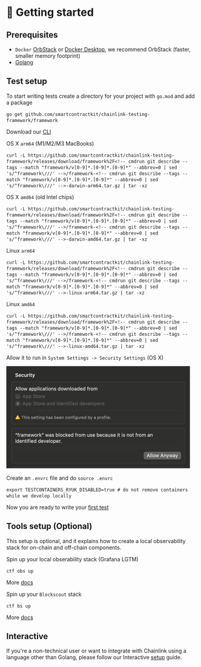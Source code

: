 # 🚀 Getting started

## Prerequisites
- `Docker` [OrbStack](https://orbstack.dev/) or [Docker Desktop](https://www.docker.com/products/docker-desktop/), we recommend OrbStack (faster, smaller memory footprint)
- [Golang](https://go.dev/doc/install)

## Test setup

To start writing tests create a directory for your project with `go.mod` and add a package
```
go get github.com/smartcontractkit/chainlink-testing-framework/framework
```

Download our [CLI](https://github.com/smartcontractkit/chainlink-testing-framework/releases/tag/framework%2Fv0.1.8)

OS X `arm64` (M1/M2/M3 MacBooks)
```
curl -L https://github.com/smartcontractkit/chainlink-testing-framework/releases/download/framework%2F<!-- cmdrun git describe --tags --match "framework/v[0-9]*.[0-9]*.[0-9]*" --abbrev=0 | sed 's/^framework\///' -->/framework-<!-- cmdrun git describe --tags --match "framework/v[0-9]*.[0-9]*.[0-9]*" --abbrev=0 | sed 's/^framework\///' -->-darwin-arm64.tar.gz | tar -xz
```

OS X `amd64` (old Intel chips)
```
curl -L https://github.com/smartcontractkit/chainlink-testing-framework/releases/download/framework%2F<!-- cmdrun git describe --tags --match "framework/v[0-9]*.[0-9]*.[0-9]*" --abbrev=0 | sed 's/^framework\///' -->/framework-<!-- cmdrun git describe --tags --match "framework/v[0-9]*.[0-9]*.[0-9]*" --abbrev=0 | sed 's/^framework\///' -->-darwin-amd64.tar.gz | tar -xz
```
Linux `arm64`
```
curl -L https://github.com/smartcontractkit/chainlink-testing-framework/releases/download/framework%2F<!-- cmdrun git describe --tags --match "framework/v[0-9]*.[0-9]*.[0-9]*" --abbrev=0 | sed 's/^framework\///' -->/framework-<!-- cmdrun git describe --tags --match "framework/v[0-9]*.[0-9]*.[0-9]*" --abbrev=0 | sed 's/^framework\///' -->-linux-arm64.tar.gz | tar -xz
```

Linux `amd64`
```
curl -L https://github.com/smartcontractkit/chainlink-testing-framework/releases/download/framework%2F<!-- cmdrun git describe --tags --match "framework/v[0-9]*.[0-9]*.[0-9]*" --abbrev=0 | sed 's/^framework\///' -->/framework-<!-- cmdrun git describe --tags --match "framework/v[0-9]*.[0-9]*.[0-9]*" --abbrev=0 | sed 's/^framework\///' -->-linux-amd64.tar.gz | tar -xz
```

Allow it to run in `System Settings -> Security Settings` (OS X)

![img.png](images/img.png)


Create an `.envrc` file and do `source .envrc`
```
export TESTCONTAINERS_RYUK_DISABLED=true # do not remove containers while we develop locally
```

Now you are ready to write your [first test](./first_test.md)

## Tools setup (Optional)

This setup is optional, and it explains how to create a local observability stack for on-chain and off-chain components.

Spin up your local obserability stack (Grafana LGTM)
```
ctf obs up
```
More [docs](observability/observability_stack.md)

Spin up your `Blockscout` stack
```
ctf bs up
```
More [docs](observability/blockscout.md)

## Interactive

If you're a non-technical user or want to integrate with Chainlink using a language other than Golang, please follow our Interactive [setup](interactive.md) guide.
